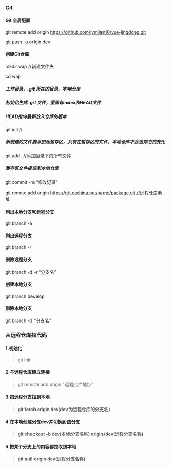 ### Git

#### Git 全局配置

git remote add origin https://github.com/lymilan10/vue-jingdong.git

git push -u origin dev

#### 创建Git仓库

mkdir wap  //新建文件夹

cd wap

##### 工作目录，.git 所在的目录，本地仓库 

##### 初始化生成 .git 文件，里面有index和HEAD文件

##### HEAD指向最新放入仓库的版本

git init //

##### 新创建的文件要添加到暂存区，只有在暂存区的文件，本地仓库才会追踪它的变化

git add . //添加目录下的所有文件

##### 暂存区文件提交到本地仓库

git commit -m "修改记录"

git remote add origin https://git.oschina.net/name/package.git //远程仓库地址

#### 列出本地分支和远程分支

git branch -a 

#### 列出远程分支

git branch -r

#### 删除远程分支

git branch -d -r “分支名”

#### 创建本地分支

git branch develop

#### 删除本地分支

git branch -d "分支名"

### 从远程仓库拉代码

#### 1.初始化

> git init

#### 2.与远程仓库建立连接

> git remote add origin "远程仓库地址"

#### 3.把远程分支拉到本地

>**git fetch origin dev(dev为远程仓库的分支名)**

#### 4.在本地创建分支dev并切换到该分支

> **git checkout -b dev(本地分支名称) origin/dev(远程分支名称)**

#### 5.把某个分支上的内容都拉取到本地

> **git pull origin dev(远程分支名称)**



